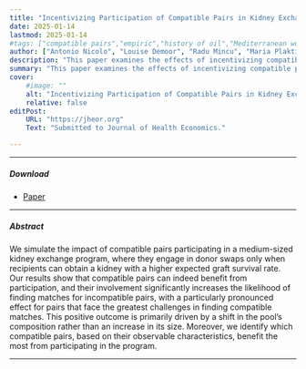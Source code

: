 ```yaml
---
title: "Incentivizing Participation of Compatible Pairs in Kidney Exchange Programs" 
date: 2025-01-14
lastmod: 2025-01-14
#tags: ["compatible pairs","empiric","history of oil","Mediterranean world"]
author: ["Antonio Nicolo", "Louise Demoor", "Radu Mincu", "Maria Plaktieva", "Caterina di Bella", "Lucrezia Furian"]
description: "This paper examines the effects of incentivizing compatible pairs to participate in kidney exchange programs. Submitted to Journal of Health Economics, 2025." 
summary: "This paper examines the effects of incentivizing compatible pairs to participate in kidney exchange programs, highlighting benefits for both compatible and incompatible pairs. " 
cover:
    #image: ""
    alt: "Incentivizing Participation of Compatible Pairs in Kidney Exchange Programs"
    relative: false
editPost:
    URL: "https://jheor.org"
    Text: "Submitted to Journal of Health Economics."

---
```


---

##### Download

+ [Paper](paper1.pdf)

---

##### Abstract

We simulate the impact of compatible pairs participating in a medium-sized kidney exchange program, where they engage in donor swaps only when recipients can obtain a kidney with a higher expected graft survival rate. Our results show that compatible pairs can indeed benefit from participation, and their involvement significantly increases the likelihood of finding matches for incompatible pairs, with a particularly pronounced effect for pairs that face the greatest challenges in finding compatible matches. This positive outcome is primarily driven by a shift in the pool’s composition rather than an increase in its size. Moreover, we identify which compatible pairs, based on their observable characteristics, benefit the most from participating in the program.



---
<!-- 
##### Citation

Unterholzer, Detlev A., and  Moritz-Maria von Igelfeld. 2013. "Unusual Uses For Olive Oil." *Journal of Oleic Science* 34 (1): 449–489. http://www.alexandermccallsmith.com/book/unusual-uses-for-olive-oil.

```BibTeX
@article{UI13,
author = {Detlev A. Unterholzer and Moritz-Maria von Igelfeld},
year = {2025},
title ={Incentivizing Participation of Compatible Pairs in Kidney Exchange Programs},
journal = {Work in progress},
url = {}}
```

---

##### Related material

<!-- + [Presentation slides](presentation1.pdf)
+ [Summary of the paper](https://www.penguinrandomhouse.com/books/110403/unusual-uses-for-olive-oil-by-alexander-mccall-smith/) -->
